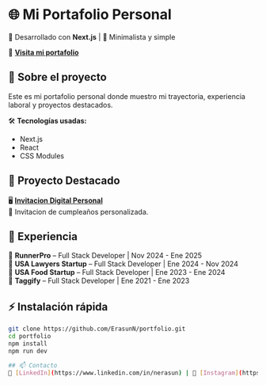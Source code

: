 # 🌐 Mi Portafolio Personal

🚀 Desarrollado con **Next.js** | 🎨 Minimalista y simple

🔗 **[Visita mi portafolio](https://nerasun-portfolio.vercel.app/)**  

## 📌 Sobre el proyecto  
Este es mi portafolio personal donde muestro mi trayectoria, experiencia laboral y proyectos destacados.  

🛠️ **Tecnologías usadas:**  
- Next.js  
- React  
- CSS Modules  

## 📂 Proyecto Destacado  
🖥️ **[Invitacion Digital Personal](https://invitacionxvsofi.vercel.app/)**  
📜 Invitacion de cumpleaños personalizada.  

## 💼 Experiencia  
📍 **RunnerPro** – Full Stack Developer | Nov 2024 - Ene 2025  
📍 **USA Lawyers Startup** – Full Stack Developer | Ene 2024 - Nov 2024  
📍 **USA Food Startup** – Full Stack Developer | Ene 2023 - Ene 2024  
📍 **Taggify** – Full Stack Developer | Ene 2021 - Ene 2023  

## ⚡ Instalación rápida  
```bash
git clone https://github.com/ErasunN/portfolio.git
cd portfolio
npm install
npm run dev

## 📫 Contacto  
💼 [LinkedIn](https://www.linkedin.com/in/nerasun) | 📸 [Instagram](https://www.instagram.com/nico_erasun/) | 📧 [nicoerasun98@gmail.com](nicoerasun98@gmail.com)
